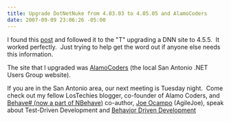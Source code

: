 ```yaml
---
title: Upgrade DotNetNuke from 4.03.03 to 4.05.05 and AlamoCoders
date: 2007-09-09 23:06:26 -05:00
---
```


I found this [post](http://www.mitchelsellers.com/Blogs/tabid/54/articleType/ArticleView/articleId/120/Upgrade-to-DotNetNuke-455-From-4x.aspx) and followed it to the "T" upgrading a DNN site to 4.5.5.  It worked perfectly.  Just trying to help get the word out if anyone else needs this information.

The site that I upgraded was [AlamoCoders](http://www.alamocoders.net/) (the local San Antonio .NET Users Group website).

If you are in the San Antonio area, our next meeting is Tuesday night.  Come check out my fellow LosTechies blogger, co-founder of Alamo Coders, and [Behave# (now a part of NBehave)](http://nbehave.org/) co-author, [Joe Ocampo](http://www.lostechies.com/blogs/joe_ocampo) (AgileJoe), speak about Test-Driven Development and [Behavior Driven Development](http://dannorth.net/introducing-bdd)
